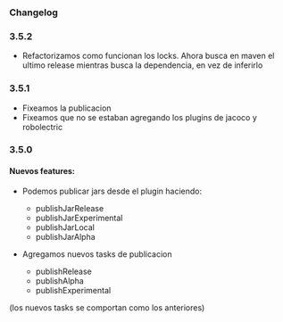 ### Changelog

### 3.5.2
- Refactorizamos como funcionan los locks. Ahora busca en maven el ultimo release mientras busca la dependencia, en vez de inferirlo

### 3.5.1
- Fixeamos la publicacion
- Fixeamos que no se estaban agregando los plugins de jacoco y robolectric

### 3.5.0
#### Nuevos features:
- Podemos publicar jars desde el plugin haciendo:
    - publishJarRelease
    - publishJarExperimental
    - publishJarLocal
    - publishJarAlpha

- Agregamos nuevos tasks de publicacion

    - publishRelease
    - publishAlpha
    - publishExperimental

(los nuevos tasks se comportan como los anteriores)
